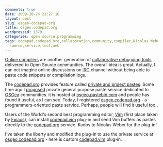 ```yaml
---
comments: true
date: 2009-10-24 21:27:10
layout: post
slug: osgeo-codepad-org
title: osgeo.codepad.org
wordpressid: 1379
categories: open source,programming
tags: codepad,codepad.org,collaboration,community,compiler,Nicolas Weber,online,open
  source,service,tool,web
---
```


[Online compilers](/?p=1014) are another generation of [collaborative debugging tools](http://en.wikipedia.org/wiki/Pastebin) delivered to Open Source communities. The overall idea is great. Actually, I can not imagine online discussions on [IRC](http://logs.qgis.org/) channel without being able to paste code snippets or compilation logs.





The [codepad.org](http://codepad.org/) provides feature called [private and project pastes](http://www.hackerdashery.com/2008/06/private-pastes-and-projects-for.html). Some time ago I [proposed](http://trac.osgeo.org/osgeo/ticket/350) private general purpose paste service dedicated to [OSGeo](http://osgeo.org/) communities. it is hosted at [osgeo.pastebin.com](http://osgeo.pastebin.com/) and people has found it useful, as I can see. Today, I registered [osgeo.codepad.org](http://osgeo.codepad.org) - a programmers-oriented paste service. Perhaps, people will find it useful too..





Users of the World's second best programming editor, [Vim](http://www.vim.org/) (first place taken by [Emacs](http://www.gnu.org/software/emacs/)), can install [codepad.vim](http://www.vim.org/scripts/script.php?script_id=2298) plug-in and send Vim buffers as pastes directly to the [codepad.org](http://codepad.org) service. Kudos to Nicolas Weber for the plug-in!





I've taken the liberty and modified the plug-in to use the private service at [osgeo.codepad.org](http://osgeo.codepad.org/) - here is custom [codepad.vim](/download/tools/codepad.vim) plug-in.
